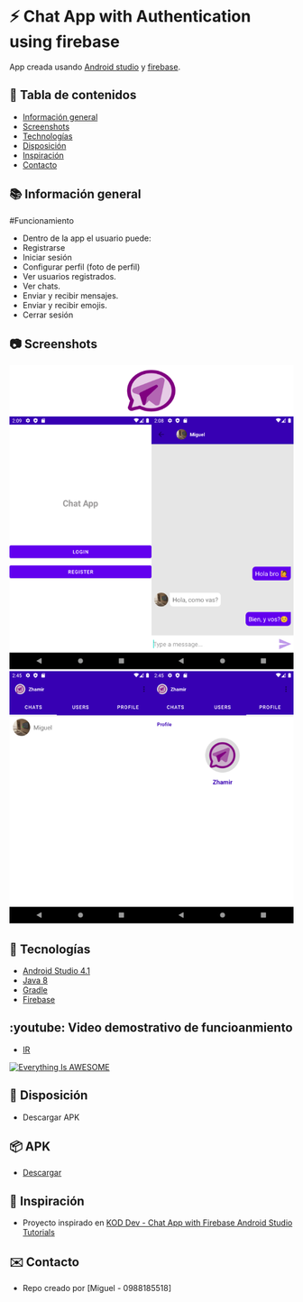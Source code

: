 # :zap: Chat App with Authentication using firebase

App creada usando [Android studio](https://developer.android.com/) y [firebase](https://firebase.google.com/docs).

## :page_facing_up: Tabla de contenidos

* [Información general](#general-info)
* [Screenshots](#screenshots)
* [Technologías](#technologias)
* [Disposición](#Disposición)
* [Inspiración](#inspiración)
* [Contacto](#contacto)

## :books: Información general

#Funcionamiento
* Dentro de la app el usuario puede:
* Registrarse
* Iniciar sesión
* Configurar perfil (foto de perfil)
* Ver usuarios registrados.
* Ver chats.
* Enviar y recibir mensajes.
* Enviar y recibir emojis.
* Cerrar sesión


## :camera: Screenshots

![first image](./tmp/ChatApp.png)
![other image](./tmp/ChatApp2.png)

## :signal_strength: Tecnologías

* [Android Studio 4.1](https://developer.android.com/)
* [Java 8](https://www.oracle.com/index.html)
* [Gradle](https://gradle.org/)
* [Firebase](https://firebase.google.com/docs)

## :youtube: Video demostrativo de funcioanmiento

* [IR](https://youtu.be/kBY2GcOcgps)

[![Everything Is AWESOME](./tmp/chatAppVideoP.jpg)](https://www.youtube.com/watch?v=kBY2GcOcgps)

## :floppy_disk: Disposición

* Descargar APK

## 📦 APK

* [Descargar](https://epnecuador-my.sharepoint.com/:u:/g/personal/miguel_jurado_epn_edu_ec/EVxZ90ZPQ4dJmMnm0ryp0wwBiMm_8DR0LMqSVxR44iA88g?e=3TtGBN)

## :clap: Inspiración

* Proyecto inspirado en [KOD Dev - Chat App with Firebase Android Studio Tutorials](https://www.youtube.com/playlist?list=PLzLFqCABnRQftQQETzoVMuteXzNiXmnj8)

## :envelope: Contacto 

* Repo creado por [Miguel - 0988185518]
